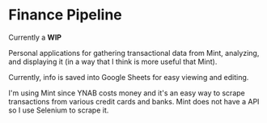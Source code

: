 # Finance Pipeline

Currently a **WIP**

Personal applications for gathering transactional data from Mint, analyzing, and displaying it (in a way that I think is more useful that Mint).

Currently, info is saved into Google Sheets for easy viewing and editing.

I'm using Mint since YNAB costs money and it's an easy way to scrape transactions from various credit cards and banks. Mint does not have a API so I use Selenium to scrape it.

